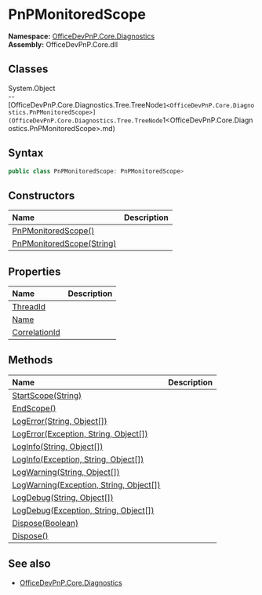 # PnPMonitoredScope

**Namespace:** [OfficeDevPnP.Core.Diagnostics](OfficeDevPnP.Core.Diagnostics.md)  
**Assembly:** OfficeDevPnP.Core.dll  
## Classes
System.Object  
-- [OfficeDevPnP.Core.Diagnostics.Tree.TreeNode`1<OfficeDevPnP.Core.Diagnostics.PnPMonitoredScope>](OfficeDevPnP.Core.Diagnostics.Tree.TreeNode`1<OfficeDevPnP.Core.Diagnostics.PnPMonitoredScope>.md)
## Syntax
```C#
public class PnPMonitoredScope: PnPMonitoredScope>
```
## Constructors
|**Name**|**Description**|
|:-----|:-----|
| [PnPMonitoredScope()](PnPMonitoredScopeconstructor1details.md) | 
| [PnPMonitoredScope(String)](PnPMonitoredScopeconstructor1details.md) | 
## Properties
|**Name**|**Description**|
|:-----|:-----|
| [ThreadId](PnPMonitoredScope.ThreadId.md) | 
| [Name](PnPMonitoredScope.Name.md) | 
| [CorrelationId](PnPMonitoredScope.CorrelationId.md) | 
## Methods
|**Name**|**Description**|
|:-----|:-----|
| [StartScope(String)](PnPMonitoredScopeStartScopeString.md) | 
| [EndScope()](PnPMonitoredScopeEndScope.md) | 
| [LogError(String, Object[])](PnPMonitoredScopeLogErrorStringObject[].md) | 
| [LogError(Exception, String, Object[])](PnPMonitoredScopeLogErrorExceptionStringObject[].md) | 
| [LogInfo(String, Object[])](PnPMonitoredScopeLogInfoStringObject[].md) | 
| [LogInfo(Exception, String, Object[])](PnPMonitoredScopeLogInfoExceptionStringObject[].md) | 
| [LogWarning(String, Object[])](PnPMonitoredScopeLogWarningStringObject[].md) | 
| [LogWarning(Exception, String, Object[])](PnPMonitoredScopeLogWarningExceptionStringObject[].md) | 
| [LogDebug(String, Object[])](PnPMonitoredScopeLogDebugStringObject[].md) | 
| [LogDebug(Exception, String, Object[])](PnPMonitoredScopeLogDebugExceptionStringObject[].md) | 
| [Dispose(Boolean)](PnPMonitoredScopeDisposeBoolean.md) | 
| [Dispose()](PnPMonitoredScopeDispose.md) | 
## See also
- [OfficeDevPnP.Core.Diagnostics](OfficeDevPnP.Core.Diagnostics.md)
